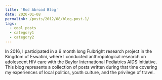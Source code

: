 ```yaml
---
title: 'Rod Abroad Blog'
date: 2020-01-08
permalink: /posts/2012/08/blog-post-1/
tags:
  - cool posts
  - category1
  - category2
---
```


In 2016, I participated in a 9 month long Fulbright research project in the Kingdom of Eswatini, where I conducted anthropological research on adolescent HIV care with the Baylor International Pediatrics AIDS Initiative. This blog represents a collection of posts written during that time covering my experiences of local politics, youth culture, and the privilege of travel.
